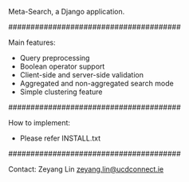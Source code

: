 Meta-Search, a Django application.

#######################################

Main features:
- Query preprocessing
- Boolean operator support
- Client-side and server-side validation
- Aggregated and non-aggregated search mode
- Simple clustering feature

#######################################

How to implement:
* Please refer INSTALL.txt

#######################################

Contact:
Zeyang Lin
zeyang.lin@ucdconnect.ie
